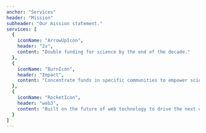 ```yaml
---
anchor: "Services"
header: "Mission"
subheader: "Our mission statement."
services: [
  {
    iconName: "ArrowUpIcon",
    header: "2x",
    content: "Double funding for science by the end of the decade."
  },
  {
    iconName: "BurnIcon",
    header: "Impact",
    content: "Concentrate funds in specific communities to empower scientists to fully embrace rigorous, rapid, open science practices."
  },
  {
    iconName: "RocketIcon",
    header: "web3",
    content: "Built on the future of web technology to drive the next century of scientific breakthroughs."
  }
]
---
```

